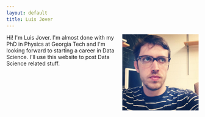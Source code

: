 ```yaml
---
layout: default
title: Luis Jover
---
```


<img src="photo_luis.jpg" width="200" height= "200" style="float:right">


Hi! I\'m Luis Jover.  I\'m almost done with my PhD in Physics at Georgia Tech and I\'m looking forward to starting a career in Data Science.  I\'ll use this website to post Data Science related stuff.


